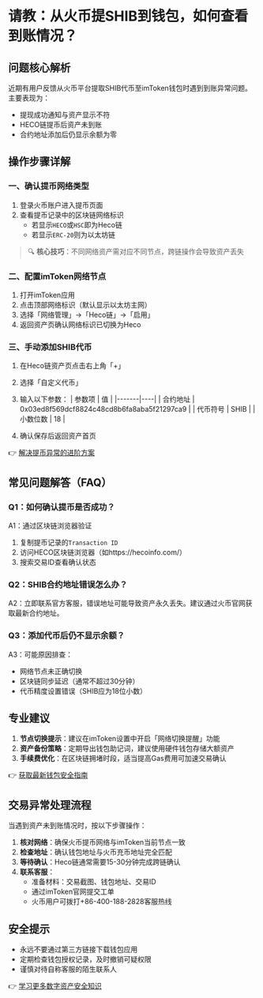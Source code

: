 # 请教：从火币提SHIB到钱包，如何查看到账情况？

## 问题核心解析
近期有用户反馈从火币平台提取SHIB代币至imToken钱包时遇到到账异常问题。主要表现为：
- 提现成功通知与资产显示不符
- HECO链提币后资产未到账
- 合约地址添加后仍显示余额为零

## 操作步骤详解

### 一、确认提币网络类型
1. 登录火币账户进入提币页面
2. 查看提币记录中的区块链网络标识
   - 若显示`HECO`或`HSC`即为Heco链
   - 若显示`ERC-20`则为以太坊链

> 🔍 **核心技巧**：不同网络资产需对应不同节点，跨链操作会导致资产丢失

### 二、配置imToken网络节点
1. 打开imToken应用
2. 点击顶部网络标识（默认显示以太坊主网）
3. 选择「网络管理」→「Heco链」→「启用」
4. 返回资产页确认网络标识已切换为Heco

### 三、手动添加SHIB代币
1. 在Heco链资产页点击右上角「+」
2. 选择「自定义代币」
3. 输入以下参数：
   | 参数项 | 值 |
   |-------|----|
   | 合约地址 | 0x03ed8f569dcf8824c48cd8b6fa8aba5f21297ca9 |
   | 代币符号 | SHIB |
   | 小数位数 | 18 |

4. 确认保存后返回资产首页

👉 [解决提币异常的进阶方案](https://bit.ly/okx_welcome)

## 常见问题解答（FAQ）

### Q1：如何确认提币是否成功？
A1：通过区块链浏览器验证
1. 复制提币记录的`Transaction ID`
2. 访问HECO区块链浏览器（如https://hecoinfo.com/）
3. 搜索交易ID查看确认状态

### Q2：SHIB合约地址错误怎么办？
A2：立即联系官方客服，错误地址可能导致资产永久丢失。建议通过火币官网获取最新合约地址。

### Q3：添加代币后仍不显示余额？
A3：可能原因排查：
- 网络节点未正确切换
- 区块链同步延迟（通常不超过30分钟）
- 代币精度设置错误（SHIB应为18位小数）

## 专业建议
1. **节点切换提示**：建议在imToken设置中开启「网络切换提醒」功能
2. **资产备份策略**：定期导出钱包助记词，建议使用硬件钱包存储大额资产
3. **手续费优化**：在区块链拥堵时段，适当提高Gas费用可加速交易确认

👉 [获取最新钱包安全指南](https://bit.ly/okx_welcome)

## 交易异常处理流程
当遇到资产未到账情况时，按以下步骤操作：
1. **核对网络**：确保火币提币网络与imToken当前节点一致
2. **检查地址**：确认钱包地址与火币充币地址完全匹配
3. **等待确认**：Heco链通常需要15-30分钟完成跨链确认
4. **联系客服**：
   - 准备材料：交易截图、钱包地址、交易ID
   - 通过imToken官网提交工单
   - 火币用户可拨打+86-400-188-2828客服热线

## 安全提示
- 永远不要通过第三方链接下载钱包应用
- 定期检查钱包授权记录，及时撤销可疑权限
- 谨慎对待自称客服的陌生联系人

👉 [学习更多数字资产安全知识](https://bit.ly/okx_welcome)
